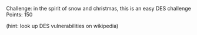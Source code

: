 Challenge: in the spirit of snow and christmas, this is an easy DES challenge
Points: 150

(hint: look up DES vulnerabilities on wikipedia)
